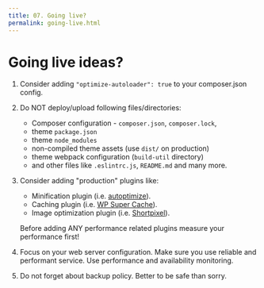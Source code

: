 ```yaml
---
title: 07. Going live?
permalink: going-live.html
---
```


# Going live ideas?
1. Consider adding `"optimize-autoloader": true` to your composer.json config.
1. Do NOT deploy/upload following files/directories:
    - Composer configuration - `composer.json`, `composer.lock`,
    - theme `package.json`
    - theme `node_modules`
    - non-compiled theme assets (use `dist/` on production)
    - theme webpack configuration (`build-util` directory)
    - and other files like `.eslintrc.js`, `README.md` and many more.
     
1.  Consider adding "production" plugins like:
    - Minification plugin (i.e. [autoptimize](https://wordpress.org/plugins/autoptimize/)).
    - Caching plugin (i.e. [WP Super Cache](https://wordpress.org/plugins/wp-super-cache/)).
    - Image optimization plugin (i.e. [Shortpixel](https://wordpress.org/plugins/shortpixel-image-optimiser)).
    
    Before adding ANY performance related plugins measure your performance first! 
1. Focus on your web server configuration. Make sure you use reliable and performant service. 
Use performance and availability monitoring. 
1. Do not forget about backup policy. Better to be safe than sorry.